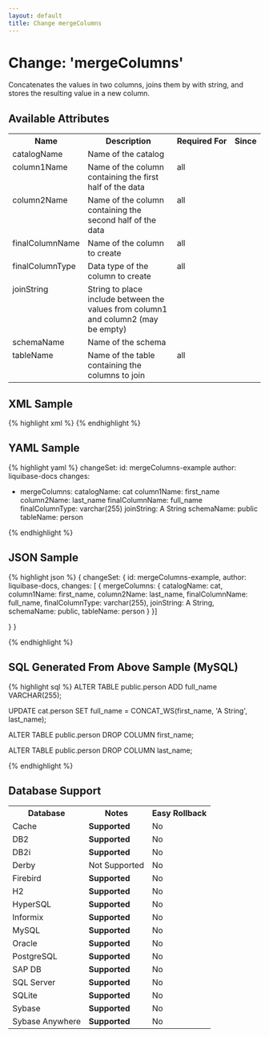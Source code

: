 ```yaml
---
layout: default
title: Change mergeColumns
---
```


<!-- ====================================================== -->
<!-- GENERATED BY ChangeDocGenerator DO NOT MODIFY MANUALLY -->
<!-- ====================================================== -->

# Change: 'mergeColumns'

Concatenates the values in two columns, joins them by with string, and stores the resulting value in a new column.

## Available Attributes ##

<table>
<tr><th>Name</th><th>Description</th><th>Required&nbsp;For</th><th>Since</th></tr>
<tr><td style='vertical-align: top'>catalogName</td><td>Name of the catalog</td><td style='vertical-align: top'></td><td style='vertical-align: top'></td></tr>
<tr><td style='vertical-align: top'>column1Name</td><td>Name of the column containing the first half of the data</td><td style='vertical-align: top'>all</td><td style='vertical-align: top'></td></tr>
<tr><td style='vertical-align: top'>column2Name</td><td>Name of the column containing the second half of the data</td><td style='vertical-align: top'>all</td><td style='vertical-align: top'></td></tr>
<tr><td style='vertical-align: top'>finalColumnName</td><td>Name of the column to create</td><td style='vertical-align: top'>all</td><td style='vertical-align: top'></td></tr>
<tr><td style='vertical-align: top'>finalColumnType</td><td>Data type of the column to create</td><td style='vertical-align: top'>all</td><td style='vertical-align: top'></td></tr>
<tr><td style='vertical-align: top'>joinString</td><td>String to place include between the values from column1 and column2 (may be empty)</td><td style='vertical-align: top'></td><td style='vertical-align: top'></td></tr>
<tr><td style='vertical-align: top'>schemaName</td><td>Name of the schema</td><td style='vertical-align: top'></td><td style='vertical-align: top'></td></tr>
<tr><td style='vertical-align: top'>tableName</td><td>Name of the table containing the columns to join</td><td style='vertical-align: top'>all</td><td style='vertical-align: top'></td></tr>
</table>

## XML Sample ##

{% highlight xml %}
<changeSet author="liquibase-docs" id="mergeColumns-example">
    <mergeColumns catalogName="cat"
            column1Name="first_name"
            column2Name="last_name"
            finalColumnName="full_name"
            finalColumnType="varchar(255)"
            joinString="A String"
            schemaName="public"
            tableName="person"/>
</changeSet>
{% endhighlight %}

## YAML Sample ##

{% highlight yaml %}
changeSet:
  id: mergeColumns-example
  author: liquibase-docs
  changes:
  - mergeColumns:
      catalogName: cat
      column1Name: first_name
      column2Name: last_name
      finalColumnName: full_name
      finalColumnType: varchar(255)
      joinString: A String
      schemaName: public
      tableName: person

{% endhighlight %}

## JSON Sample ##

{% highlight json %}
{
  changeSet: {
    id: mergeColumns-example,
    author: liquibase-docs,
    changes: [
      {
        mergeColumns: {
          catalogName: cat,
          column1Name: first_name,
          column2Name: last_name,
          finalColumnName: full_name,
          finalColumnType: varchar(255),
          joinString: A String,
          schemaName: public,
          tableName: person
        }
      }]
    
  }
}

{% endhighlight %}

## SQL Generated From Above Sample (MySQL)

{% highlight sql %}
ALTER TABLE public.person ADD full_name VARCHAR(255);

UPDATE cat.person SET full_name = CONCAT_WS(first_name,
 'A String',
 last_name);

ALTER TABLE public.person DROP COLUMN first_name;

ALTER TABLE public.person DROP COLUMN last_name;


{% endhighlight %}

## Database Support

<table style='border:1;'>
<tr><th>Database</th><th>Notes</th><th>Easy Rollback</th></tr>
<tr><td>Cache</td><td><b>Supported</b></td><td>No</td></tr>
<tr><td>DB2</td><td><b>Supported</b></td><td>No</td></tr>
<tr><td>DB2i</td><td><b>Supported</b></td><td>No</td></tr>
<tr><td>Derby</td><td>Not Supported</td><td>No</td></tr>
<tr><td>Firebird</td><td><b>Supported</b></td><td>No</td></tr>
<tr><td>H2</td><td><b>Supported</b></td><td>No</td></tr>
<tr><td>HyperSQL</td><td><b>Supported</b></td><td>No</td></tr>
<tr><td>Informix</td><td><b>Supported</b></td><td>No</td></tr>
<tr><td>MySQL</td><td><b>Supported</b></td><td>No</td></tr>
<tr><td>Oracle</td><td><b>Supported</b></td><td>No</td></tr>
<tr><td>PostgreSQL</td><td><b>Supported</b></td><td>No</td></tr>
<tr><td>SAP DB</td><td><b>Supported</b></td><td>No</td></tr>
<tr><td>SQL Server</td><td><b>Supported</b></td><td>No</td></tr>
<tr><td>SQLite</td><td><b>Supported</b></td><td>No</td></tr>
<tr><td>Sybase</td><td><b>Supported</b></td><td>No</td></tr>
<tr><td>Sybase Anywhere</td><td><b>Supported</b></td><td>No</td></tr>
</table>
